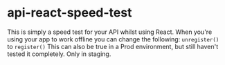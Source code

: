 # api-react-speed-test

This is simply a speed test for your API whilst using React. When you're using your app to work offline you can change the following: `unregister()` to `register()` This can also be true in a Prod environment, but still haven't tested it completely. Only in staging.
